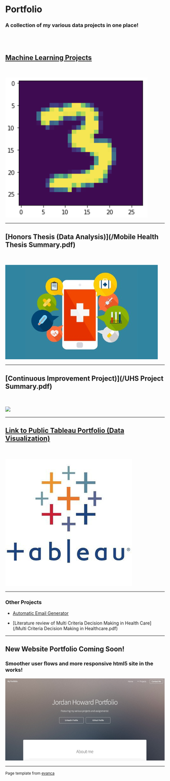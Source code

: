 # Portfolio
### A collection of my various data projects in one place!
<br><br>
## [Machine Learning Projects](/MachineLearning.md)

<br><br>
<img src="images/3.png?raw=true"/>

---
## [Honors Thesis (Data Analysis)](/Mobile Health Thesis Summary.pdf)
<br><br>
<img src="images/mhealth.jpg?raw=true"/>

---
## [Continuous Improvement Project)](/UHS Project Summary.pdf)
<br><br>
<img src="images/UHS.jpg?raw=true"/>

---
## [Link to Public Tableau Portfolio (Data Visualization)](https://public.tableau.com/app/profile/jordan.howard)
<br><br>
<img src="images/tableau.png?raw=true"/>

---

### Other Projects

- [Automatic Email Generator](/emailgenerator.md)

- [Literature review of Multi Criteria Decision Making in Health Care](/Multi Criteria Decision Making in Healthcare.pdf)

<!--[- Project 5 Title](http://example.com/)-->

---
## New Website Portfolio Coming Soon!
### Smoother user flows and more responsive html5 site in the works!


<img src="images/website.jpg?raw=true"/>



---
<p style="font-size:12px">Page template from <a href="https://github.com/evanca/quick-portfolio">evanca</a></p>
<!-- Remove above link if you don't want to attibute -->
